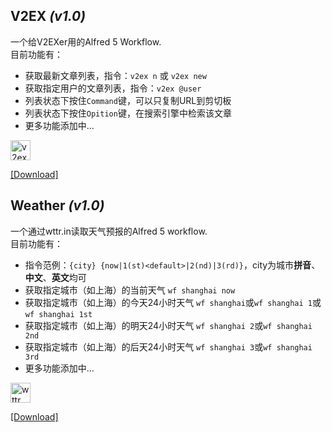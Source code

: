## V2EX *(v1.0)*

一个给V2EXer用的Alfred 5 Workflow.  
目前功能有：

* 获取最新文章列表，指令：`v2ex n` 或 `v2ex new`
* 获取指定用户的文章列表，指令：`v2ex @user`
* 列表状态下按住`Command`键，可以只复制URL到剪切板
* 列表状态下按住`Opition`键，在搜索引擎中检索该文章
* 更多功能添加中...

<img src="https://raw.githubusercontent.com/lscar/alfred-workflow/main/v2ex/icon.png" alt="v2ex" width="32px" height="32px"/>

[[Download]](https://raw.githubusercontent.com/lscar/alfred-workflow/main/release/V2EX.alfredworkflow)

## Weather *(v1.0)*

一个通过wttr.in读取天气预报的Alfred 5 workflow.  
目前功能有：

* 指令范例：`{city} {now|1(st)<default>|2(nd)|3(rd)}`，city为城市**拼音**、**中文**、**英文**均可
* 获取指定城市（如上海）的当前天气  `wf shanghai now`
* 获取指定城市（如上海）的今天24小时天气 `wf shanghai`或`wf shanghai 1`或`wf shanghai 1st`
* 获取指定城市（如上海）的明天24小时天气 `wf shanghai 2`或`wf shanghai 2nd`
* 获取指定城市（如上海）的后天24小时天气 `wf shanghai 3`或`wf shanghai 3rd`
* 更多功能添加中...

<img src="https://raw.githubusercontent.com/lscar/alfred-workflow/main/wttr/icon.png" alt="wttr" width="32px" height="32px"/>

[[Download]](https://raw.githubusercontent.com/lscar/alfred-workflow/main/release/Weather.alfredworkflow)